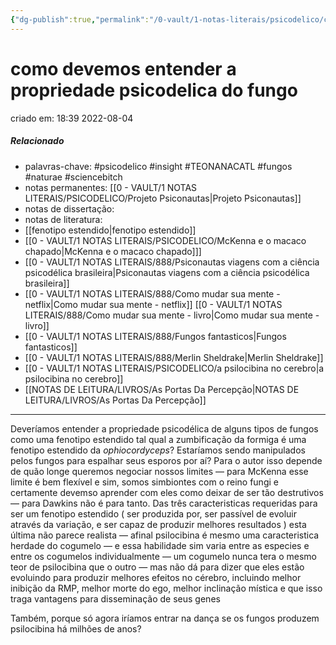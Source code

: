 ```yaml
---
{"dg-publish":true,"permalink":"/0-vault/1-notas-literais/psicodelico/como-devemos-entender-a-propriedade-psicodelica-do-fungo/","tags":["psicodelico","insight","TEONANACATL","fungos","naturae","sciencebitch"],"dgHomeLink":true,"dgShowLocalGraph":true,"dgShowFileTree":true,"dgEnableSearch":true}
---
```


# como devemos  entender a propriedade psicodelica do fungo
criado em: 18:39 2022-08-04

##### Relacionado
- palavras-chave: #psicodelico #insight #TEONANACATL #fungos #naturae #sciencebitch 
- notas permanentes: [[0 - VAULT/1 NOTAS LITERAIS/PSICODELICO/Projeto Psiconautas\|Projeto Psiconautas]] 
- notas de dissertação:
- notas de literatura: 
- [[fenotipo estendido\|fenotipo estendido]] 
- [[0 - VAULT/1 NOTAS LITERAIS/PSICODELICO/McKenna e o macaco chapado\|McKenna e o macaco chapado]]]
- [[0 - VAULT/1 NOTAS LITERAIS/888/Psiconautas viagens com a ciência psicodélica brasileira\|Psiconautas viagens com a ciência psicodélica brasileira]] 
- [[0 - VAULT/1 NOTAS LITERAIS/888/Como mudar sua mente - netflix\|Como mudar sua mente - netflix]] [[0 - VAULT/1 NOTAS LITERAIS/888/Como mudar sua mente - livro\|Como mudar sua mente - livro]] 
- [[0 - VAULT/1 NOTAS LITERAIS/888/Fungos fantasticos\|Fungos fantasticos]] 
- [[0 - VAULT/1 NOTAS LITERAIS/888/Merlin Sheldrake\|Merlin Sheldrake]] 
- [[0 - VAULT/1 NOTAS LITERAIS/PSICODELICO/a psilocibina no cerebro\|a psilocibina no cerebro]] 
- [[NOTAS DE LEITURA/LIVROS/As Portas Da Percepção\|NOTAS DE LEITURA/LIVROS/As Portas Da Percepção]]

---

Deveríamos entender a propriedade psicodélica de alguns tipos de fungos como uma fenotipo estendido tal qual a zumbificação da formiga é uma fenotipo estendido da *ophiocordyceps*? Estaríamos sendo manipulados pelos fungos para espalhar seus esporos por aí?
Para o autor isso depende de quão longe queremos negociar nossos limites —  para McKenna esse limite é bem flexível e sim, somos simbiontes com o reino fungi e certamente devemso aprender com eles como deixar de ser tão destrutivos — para Dawkins não é para tanto. Das três caracteristicas requeridas para ser um fenotipo estendido ( ser produzida por, ser passível de evoluir através da variação, e ser capaz de produzir melhores resultados ) esta última não parece realista — afinal psilocibina é mesmo uma caracteristica herdade do cogumelo — e essa habilidade sim varia entre as especies e entre os cogumelos individualmente — um cogumelo nunca tera o mesmo teor de psilocibina que o outro — mas não dá para dizer que eles estão evoluindo para produzir melhores efeitos no cérebro, incluindo melhor inibição da RMP, melhor morte do ego, melhor inclinação mística e que isso traga vantagens para disseminação de seus genes

Também, porque só agora iríamos entrar na dança se os fungos produzem psilocibina há milhões de anos?